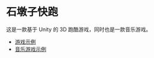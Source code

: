 # 石墩子快跑
这是一款基于 Unity 的 3D 跑酷游戏，同时也是一款音乐游戏。
* [游戏示例](https://www.bilibili.com/video/BV17EBxYuEdW/)
* [音乐游戏示例](https://www.bilibili.com/video/BV1RCQrYLEyU/)